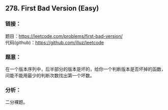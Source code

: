 ## 278. First Bad Version (Easy)

### **链接**：
题目：https://leetcode.com/problems/first-bad-version/  
代码(github)：https://github.com/illuz/leetcode

### **题意**：
在一个版本序列中，后半部分的版本是坏的，给你一个判断版本是否坏掉的函数，问能不能用最少的判断次数找出第一个坏数。

### **分析**：
二分裸题。

